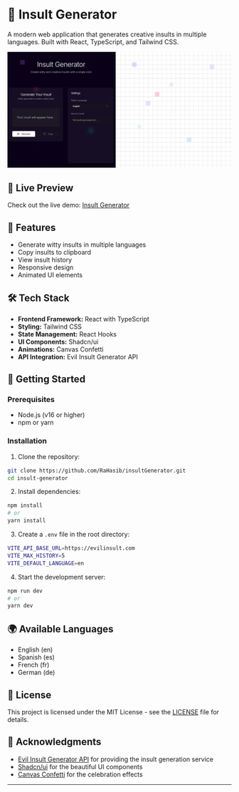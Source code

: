 # 🤬 Insult Generator

A modern web application that generates creative insults in multiple languages. Built with React, TypeScript, and Tailwind CSS.

![Insult Generator Screenshot](src/assets/img/insult.png)


## 🌟 Live Preview
Check out the live demo: [Insult Generator](https://insult-generator-psi.vercel.app/)

## 🌟 Features

- Generate witty insults in multiple languages
- Copy insults to clipboard
- View insult history
- Responsive design
- Animated UI elements


## 🛠️ Tech Stack

- **Frontend Framework:** React with TypeScript
- **Styling:** Tailwind CSS
- **State Management:** React Hooks
- **UI Components:** Shadcn/ui
- **Animations:** Canvas Confetti
- **API Integration:** Evil Insult Generator API

## 🚀 Getting Started

### Prerequisites

- Node.js (v16 or higher)
- npm or yarn

### Installation

1. Clone the repository:
```bash
git clone https://github.com/RaHasib/insultGenerator.git
cd insult-generator
```

2. Install dependencies:
```bash
npm install
# or
yarn install
```

3. Create a `.env` file in the root directory:
```bash
VITE_API_BASE_URL=https://evilinsult.com
VITE_MAX_HISTORY=5
VITE_DEFAULT_LANGUAGE=en
```

4. Start the development server:
```bash
npm run dev
# or
yarn dev
```

## 🌍 Available Languages

- English (en)
- Spanish (es)
- French (fr)
- German (de)

## 📝 License

This project is licensed under the MIT License - see the [LICENSE](LICENSE) file for details.

## 🙏 Acknowledgments

- [Evil Insult Generator API](https://evilinsult.com) for providing the insult generation service
- [Shadcn/ui](https://ui.shadcn.com/) for the beautiful UI components
- [Canvas Confetti](https://www.npmjs.com/package/canvas-confetti) for the celebration effects

---